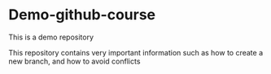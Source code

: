 # Demo-github-course
This is a demo repository

This repository contains very important information such as how to create a new branch, and how to avoid conflicts

